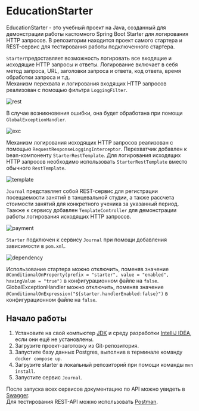 # EducationStarter
EducationStarter - это учебный проект на Java, созданный для демонстрации работы кастомного Spring Boot Starter для логирования HTTP запросов. В репозитории находится проект самого стартера и REST-сервис для тестирования работы подключенного стартера.  

`Starter`предоставляет возможность логировать все входящие и исходящие HTTP запросы и ответы. Логирование включает в себя метод запроса, URL, заголовки запроса и ответа, код ответа, время обработки запроса и т.д.  
Механизм перехвата и логирования входящих HTTP запросов реализован с помощью фильтра `LoggingFilter`.

![rest](https://github.com/OksanaBuivarenko/EducationStarter/assets/144807983/24ffe82b-daa6-4d0e-ae7b-1ad7f26f1d56)

В случае возникновения ошибки, она будет обработана при помощи `GlobalExceptionHandler`.  

![exc](https://github.com/OksanaBuivarenko/EducationStarter/assets/144807983/9eea2b3e-cfb2-4e73-8f38-4cfff67fd260)

Механизм логирования исходящих HTTP запросов реализован с помощью `RequestResponseLoggingInterceptor`. Перехватчик добавлен к  bean-компоненту `StarterRestTemplate`. Для логирования исходящих HTTP запросов необходимо использовать `StarterRestTemplate` вместо обычного `RestTemplate`.

![template](https://github.com/OksanaBuivarenko/EducationStarter/assets/144807983/7ba94270-26bd-4af4-bb25-0ce73154d796)

`Journal` представляет собой REST-сервис для регистрации посещаемости занятий в танцевальной студии, а также рассчета стоимости занятий для конкретного ученика за указанный период. Таакже к сервису добавлен `TemplateController` для демонстрации работы логирования исходящих HTTP запросов.

![payment](https://github.com/OksanaBuivarenko/EducationStarter/assets/144807983/a064268b-0dcd-4b33-a3ef-39b246bf0a7b)

`Starter` подключен к сервису `Journal` при помощи добавления зависимости в `pom.xml`.

![dependency](https://github.com/OksanaBuivarenko/EducationStarter/assets/144807983/a3485370-1189-411b-a555-86a197817688)

Использование стартера можно отключить, поменяв значение `@ConditionalOnProperty(prefix = "starter", value = "enabled", havingValue = "true")` в конфигурационном файле на `false`.  
GlobalExceptionHandler можно отключить, поменяв значение `@ConditionalOnExpression("${starter.handlerEnabled:false}")` в конфигурационном файле на `false`.

## Начало работы
1. Установите на свой компьютер [JDK](https://www.oracle.com/cis/java/technologies/downloads/) и среду разработки [IntelliJ IDEA](https://www.jetbrains.com/ru-ru/idea/download/?section=windows), если они ещё не установлены.
2. Загрузите проект-заготовку из Git-репозитория.
3. Запустите базу данных Postgres, выполнив в терминале команду `docker compose up`.
4. Загрузите starter в локальный репозиторий при помощи команды `mvn install`.
5. Запустите сервис `Journal`.

После запуска всех сервисов документацию по API можно увидеть в [Swagger](http://localhost:8080/swagger-ui/index.html).  
Для тестирования REST-API можно использовать [Postman](https://www.postman.com/downloads/).
